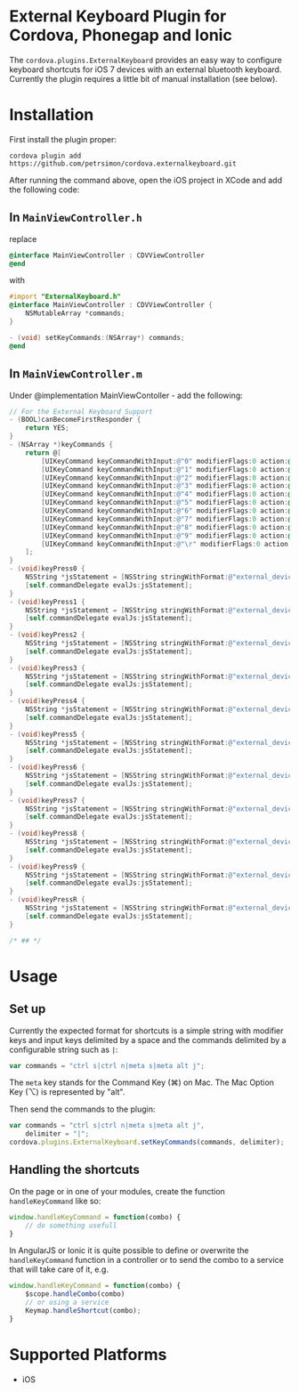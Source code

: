 # External Keyboard Plugin for Cordova, Phonegap and Ionic

The `cordova.plugins.ExternalKeyboard` provides an easy way to configure keyboard shortcuts for iOS 7 devices with an external bluetooth keyboard. Currently the plugin requires a little bit of manual installation (see below).


# Installation

First install the plugin proper:

    cordova plugin add https://github.com/petrsimon/cordova.externalkeyboard.git

After running the command above, open the iOS project in XCode and add the following code:

## In `MainViewController.h`

replace 

```objective-c
@interface MainViewController : CDVViewController
@end
```

with 

```objective-c
#import "ExternalKeyboard.h"
@interface MainViewController : CDVViewController {
    NSMutableArray *commands;
}

- (void) setKeyCommands:(NSArray*) commands;
@end
```

## In `MainViewController.m`

Under @implementation MainViewContoller - add the following: 

```Objective-c
// For the External Keyboard Support
- (BOOL)canBecomeFirstResponder {
	return YES;
}
- (NSArray *)keyCommands {
	return @[
		[UIKeyCommand keyCommandWithInput:@"0" modifierFlags:0 action:@selector(keyPress0)],
		[UIKeyCommand keyCommandWithInput:@"1" modifierFlags:0 action:@selector(keyPress1)],
		[UIKeyCommand keyCommandWithInput:@"2" modifierFlags:0 action:@selector(keyPress2)],
		[UIKeyCommand keyCommandWithInput:@"3" modifierFlags:0 action:@selector(keyPress3)],
		[UIKeyCommand keyCommandWithInput:@"4" modifierFlags:0 action:@selector(keyPress4)],
		[UIKeyCommand keyCommandWithInput:@"5" modifierFlags:0 action:@selector(keyPress5)],
		[UIKeyCommand keyCommandWithInput:@"6" modifierFlags:0 action:@selector(keyPress6)],
		[UIKeyCommand keyCommandWithInput:@"7" modifierFlags:0 action:@selector(keyPress7)],
		[UIKeyCommand keyCommandWithInput:@"8" modifierFlags:0 action:@selector(keyPress8)],
		[UIKeyCommand keyCommandWithInput:@"9" modifierFlags:0 action:@selector(keyPress9)],
		[UIKeyCommand keyCommandWithInput:@"\r" modifierFlags:0 action:@selector(keyPressR)],
    ];
}
- (void)keyPress0 {
	NSString *jsStatement = [NSString stringWithFormat:@"external_device_command('%s')", "0"];
	[self.commandDelegate evalJs:jsStatement];
}
- (void)keyPress1 {
	NSString *jsStatement = [NSString stringWithFormat:@"external_device_command('%s')", "1"];
	[self.commandDelegate evalJs:jsStatement];
}
- (void)keyPress2 {
	NSString *jsStatement = [NSString stringWithFormat:@"external_device_command('%s')", "2"];
	[self.commandDelegate evalJs:jsStatement];
}
- (void)keyPress3 {
	NSString *jsStatement = [NSString stringWithFormat:@"external_device_command('%s')", "3"];
	[self.commandDelegate evalJs:jsStatement];
}
- (void)keyPress4 {
	NSString *jsStatement = [NSString stringWithFormat:@"external_device_command('%s')", "4"];
	[self.commandDelegate evalJs:jsStatement];
}
- (void)keyPress5 {
	NSString *jsStatement = [NSString stringWithFormat:@"external_device_command('%s')", "5"];
	[self.commandDelegate evalJs:jsStatement];
}
- (void)keyPress6 {
	NSString *jsStatement = [NSString stringWithFormat:@"external_device_command('%s')", "6"];
	[self.commandDelegate evalJs:jsStatement];
}
- (void)keyPress7 {
	NSString *jsStatement = [NSString stringWithFormat:@"external_device_command('%s')", "7"];
	[self.commandDelegate evalJs:jsStatement];
}
- (void)keyPress8 {
	NSString *jsStatement = [NSString stringWithFormat:@"external_device_command('%s')", "8"];
	[self.commandDelegate evalJs:jsStatement];
}
- (void)keyPress9 {
	NSString *jsStatement = [NSString stringWithFormat:@"external_device_command('%s')", "9"];
	[self.commandDelegate evalJs:jsStatement];
}
- (void)keyPressR {
	NSString *jsStatement = [NSString stringWithFormat:@"external_device_command('%s')", "\\r"];
	[self.commandDelegate evalJs:jsStatement];
}

/* ## */
```



### 

# Usage

## Set up 
Currently the expected format for shortcuts is a simple string with modifier keys and input keys delimited by a space and the commands delimited by a configurable string such as `|`:
```javascript
var commands = "ctrl s|ctrl n|meta s|meta alt j";
```

The `meta` key stands for the Command Key (⌘) on Mac. The Mac Option Key (⌥) is represented by "alt".

Then send the commands to the plugin:

```javascript
var commands = "ctrl s|ctrl n|meta s|meta alt j",
    delimiter = "|";
cordova.plugins.ExternalKeyboard.setKeyCommands(commands, delimiter);
```


## Handling the shortcuts
On the page or in one of your modules, create the function `handleKeyCommand` like so:
```javascript
window.handleKeyCommand = function(combo) {
    // do something usefull
}
```

In AngularJS or Ionic it is quite possible to define or overwrite the `handleKeyCommand` function in a controller or to send the combo to a service that will take care of it, e.g.
```javascript
window.handleKeyCommand = function(combo) {
    $scope.handleCombo(combo)
    // or using a service
    Keymap.handleShortcut(combo);
}
```

# Supported Platforms

- iOS
